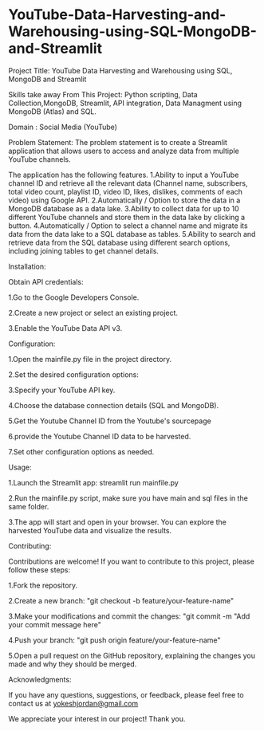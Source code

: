 # YouTube-Data-Harvesting-and-Warehousing-using-SQL-MongoDB-and-Streamlit

Project Title:
YouTube Data Harvesting and Warehousing using SQL, MongoDB and Streamlit

Skills take away From This Project:
Python scripting, Data Collection,MongoDB, Streamlit, API integration, Data Managment using MongoDB (Atlas) and SQL.

Domain : Social Media (YouTube)

Problem Statement:
The problem statement is to create a Streamlit application that allows users to access and analyze data from multiple YouTube channels. 

The application has the following features.
1.Ability to input a YouTube channel ID and retrieve all the relevant data 
(Channel name, subscribers, total video count, playlist ID, video ID, likes, dislikes, comments of each video) using Google API.
2.Automatically / Option to store the data in a MongoDB database as a data lake.
3.Ability to collect data for up to 10 different YouTube channels and store them in the data lake by clicking a button.
4.Automatically / Option to select a channel name and migrate its data from the data lake to a SQL database as tables.
5.Ability to search and retrieve data from the SQL database using different search options, including joining tables to get channel details.

Installation:

Obtain API credentials:

1.Go to the Google Developers Console.

2.Create a new project or select an existing project.

3.Enable the YouTube Data API v3.

Configuration:

1.Open the mainfile.py file in the project directory.

2.Set the desired configuration options:

3.Specify your YouTube API key.

4.Choose the database connection details (SQL and MongoDB).

5.Get the Youtube Channel ID from the Youtube's sourcepage

6.provide the Youtube Channel ID data to be harvested.

7.Set other configuration options as needed.


Usage:

1.Launch the Streamlit app: streamlit run mainfile.py

2.Run the mainfile.py script, make sure you have main and sql files in the same folder.

3.The app will start and open in your browser. You can explore the harvested YouTube data and visualize the results.


Contributing:

Contributions are welcome! If you want to contribute to this project, please follow these steps:

1.Fork the repository.

2.Create a new branch: "git checkout -b feature/your-feature-name"

3.Make your modifications and commit the changes: "git commit -m "Add your commit message here"

4.Push your branch: "git push origin feature/your-feature-name"

5.Open a pull request on the GitHub repository, explaining the changes you made and why they should be merged.

Acknowledgments:

If you have any questions, suggestions, or feedback, please feel free to contact us at yokeshjordan@gmail.com

We appreciate your interest in our project!
Thank you.



